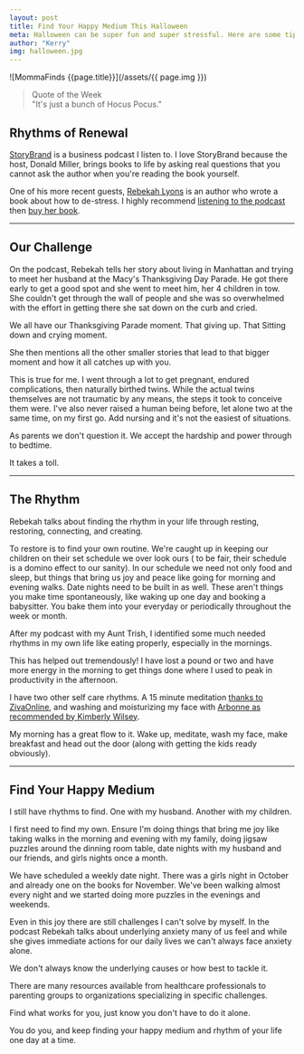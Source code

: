 ```yaml
---
layout: post
title: Find Your Happy Medium This Halloween
meta: Halloween can be super fun and super stressful. Here are some tips and tricks to find your happy medium this halloween.
author: "Kerry"
img: halloween.jpg
---
```


![MommaFinds {{page.title}}](/assets/{{ page.img }})

> Quote of the Week <br> "It's just a bunch of Hocus Pocus."

## Rhythms of Renewal

[StoryBrand](https://podcasts.apple.com/podcast/id1092751338?ls=1&mt=2) is a business podcast I listen to. I love StoryBrand because the host, Donald Miller, brings books to life by asking real questions that you cannot ask the author when you're reading the book yourself.

One of his more recent guests, [Rebekah Lyons](https://rebekahlyons.com/) is an author who wrote a book about how to de-stress. I highly recommend [listening to the podcast](https://podcasts.apple.com/us/podcast/169-rebekah-lyons-the-magic-of-less-to-manage-stress/id1092751338?i=1000452614311) then [buy her book](https://amzn.to/32JZsmU).

---

## Our Challenge

On the podcast, Rebekah tells her story about living in Manhattan and trying to meet her husband at the Macy's Thanksgiving Day Parade. He got there early to get a good spot and she went to meet him, her 4 children in tow. She couldn't get through the wall of people and she was so overwhelmed with the effort in getting there she sat down on the curb and cried.

We all have our Thanksgiving Parade moment. That giving up. That Sitting down and crying moment.

She then mentions all the other smaller stories that lead to that bigger moment and how it all catches up with you.

This is true for me. I went through a lot to get pregnant, endured complications, then naturally birthed twins. While the actual twins themselves are not traumatic by any means, the steps it took to conceive them were. I've also never raised a human being before, let alone two at the same time, on my first go. Add nursing and it's not the easiest of situations.

As parents we don't question it. We accept the hardship and power through to bedtime.

It takes a toll.

---

## The Rhythm

Rebekah talks about finding the rhythm in your life through resting, restoring, connecting, and creating.

To restore is to find your own routine. We're caught up in keeping our children on their set schedule we over look ours ( to be fair, their schedule is a domino effect to our sanity). In our schedule we need not only food and sleep, but things that bring us joy and peace like going for morning and evening walks. Date nights need to be built in as well. These aren't things you make time spontaneously, like waking up one day and booking a babysitter. You bake them into your everyday or periodically throughout the week or month.

After my podcast with my Aunt Trish, I identified some much needed rhythms in my own life like eating properly, especially in the mornings.

This has helped out tremendously! I have lost a pound or two and have more energy in the morning to get things done where I used to peak in productivity in the afternoon.

I have two other self care rhythms. A 15 minute meditation [thanks to ZivaOnline](https://www.mommafinds.com/2018/10/06/mindfulness/), and washing and moisturizing my face with [Arbonne as recommended by Kimberly Wilsey](https://www.mommafinds.com/2019/09/08/life-work-passion/).

My morning has a great flow to it. Wake up, meditate, wash my face, make breakfast and head out the door (along with getting the kids ready obviously).

---

## Find Your Happy Medium

I still have rhythms to find. One with my husband. Another with my children.

I first need to find my own. Ensure I'm doing things that bring me joy like taking walks in the morning and evening with my family, doing jigsaw puzzles around the dinning room table, date nights with my husband and our friends, and girls nights once a month.

We have scheduled a weekly date night. There was a girls night in October and already one on the books for November. We've been walking almost every night and we started doing more puzzles in the evenings and weekends.

Even in this joy there are still challenges I can't solve by myself. In the podcast Rebekah talks about underlying anxiety many of us feel and while she gives immediate actions for our daily lives we can't always face anxiety alone.

We don't always know the underlying causes or how best to tackle it.

There are many resources available from healthcare professionals to parenting groups to organizations specializing in specific challenges.

Find what works for you, just know you don't have to do it alone.

You do you, and keep finding your happy medium and rhythm of your life one day at a time.
